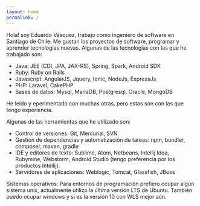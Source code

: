 ```yaml
---
layout: home
permalink: /
---
```


Hola! soy Eduardo Vásquez, trabajo como ingeniero de software en Santiago de Chile. Me gustan los proyectos de software, programar y aprender tecnologías nuevas. Algunas de las tecnologías con las que he trabajado son:

* Java: JEE (CDI, JPA, JAX-RS), Spring, Spark, Android SDK
* Ruby: Ruby on Rails
* Javascript: AngularJS, Jquery, Ionic, NodeJs, ExpressJs
* PHP: Laravel, CakePHP
* Bases de datos: Mysql, MariaDB, Postgresql, Oracle, MongoDB

He leído y eperimentado con muchas otras, pero estas son con las que tengo experiencia.

Algunas de las herramientas que he utilizado son:

* Control de versiones: Git, Mercurial, SVN
* Gestión de dependencias y automatización de tareas: npm, bundler, composer, maven, gradle
* IDE y editores de texto: Sublime, Atom, Netbeans, Intellij Idea, Rubymine, Webstorm, Android Studio (tengo preferencia por los productos Intellij).
* Servidores de aplicaciones: Weblogic, Tomcat, Glassfish, JBoss

 Sistemas operativos: Para entornos de programación prefiero ocupar algún sistema unix, actualmente utilizo la última versión LTS de Ubuntu. También puedo ocupar windows y si es la versión 10 con WLS mejor aún.
